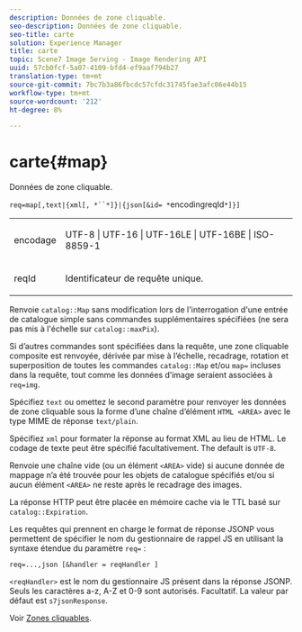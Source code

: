 ```yaml
---
description: Données de zone cliquable.
seo-description: Données de zone cliquable.
seo-title: carte
solution: Experience Manager
title: carte
topic: Scene7 Image Serving - Image Rendering API
uuid: 57cb0fcf-5a07-4109-bfd4-ef9aaf794b27
translation-type: tm+mt
source-git-commit: 7bc7b3a86fbcdc57cfdc31745fae3afc06e44b15
workflow-type: tm+mt
source-wordcount: '212'
ht-degree: 8%

---
```



# carte{#map}

Données de zone cliquable.

`req=map[,text|{xml[, *``*]}|{json[&id= *`encodingreqId`*]}]`

<table id="simpletable_10F2152FDF33411491FBBAFD173CA5ED"> 
 <tr class="strow"> 
  <td class="stentry"> <p><span class="codeph"><span class="varname"> encodage</span></span> </p> </td> 
  <td class="stentry"> <p><span class="codeph"> UTF-8 | UTF-16 | UTF-16LE | UTF-16BE | ISO-8859-1</span> </p></td> 
 </tr> 
 <tr class="strow"> 
  <td class="stentry"> <p><span class="codeph"><span class="varname"> reqId</span></span> </p></td> 
  <td class="stentry"> <p>Identificateur de requête unique. </p></td> 
 </tr> 
</table>

Renvoie `catalog::Map` sans modification lors de l&#39;interrogation d&#39;une entrée de catalogue simple sans commandes supplémentaires spécifiées (ne sera pas mis à l&#39;échelle sur `catalog::maxPix`).

Si d’autres commandes sont spécifiées dans la requête, une zone cliquable composite est renvoyée, dérivée par mise à l’échelle, recadrage, rotation et superposition de toutes les commandes `catalog::Map` et/ou `map=` incluses dans la requête, tout comme les données d’image seraient associées à `req=img`.

Spécifiez `text` ou omettez le second paramètre pour renvoyer les données de zone cliquable sous la forme d’une chaîne d’élément `HTML <AREA>` avec le type MIME de réponse `text/plain`.

Spécifiez `xml` pour formater la réponse au format XML au lieu de HTML. Le codage de texte peut être spécifié facultativement. The default is `UTF-8`.

Renvoie une chaîne vide (ou un élément `<AREA>` vide) si aucune donnée de mappage n’a été trouvée pour les objets de catalogue spécifiés et/ou si aucun élément `<AREA>` ne reste après le recadrage des images.

La réponse HTTP peut être placée en mémoire cache via le TTL basé sur `catalog::Expiration`.

Les requêtes qui prennent en charge le format de réponse JSONP vous permettent de spécifier le nom du gestionnaire de rappel JS en utilisant la syntaxe étendue du paramètre `req=` :

`req=...,json [&handler = reqHandler ]`

`<reqHandler>` est le nom du gestionnaire JS présent dans la réponse JSONP. Seuls les caractères a-z, A-Z et 0-9 sont autorisés. Facultatif. La valeur par défaut est `s7jsonResponse`.

Voir [Zones cliquables](../../../../../../is-api/http-ref/image-serving-api-ref/c-http-protocol-reference/c-syntax-and-features/r-image-maps.md#reference-ff7d1bac2a064104b0c508a81316fdab).
